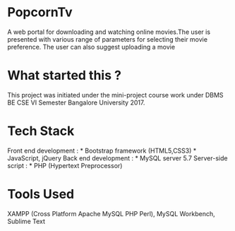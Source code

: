 # PopcornTv
A web portal for downloading and watching online movies.The user is presented with various range of parameters for selecting their movie preference. The user can also suggest uploading a movie 

# What started this ?
This project was initiated under the mini-project course work under DBMS BE CSE VI Semester Bangalore University 2017.

# Tech Stack
Front end development : * Bootstrap framework (HTML5,CSS3)
                        * JavaScript, jQuery
Back end development :  * MySQL server 5.7
Server-side script :    * PHP (Hypertext Preprocessor)

# Tools Used
XAMPP (Cross Platform Apache MySQL PHP Perl), MySQL Workbench, Sublime Text
